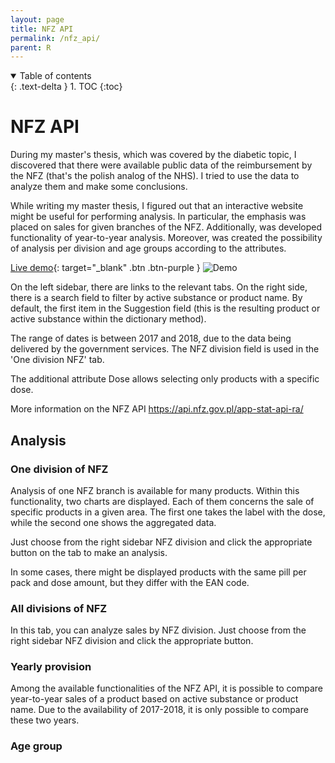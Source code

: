 ```yaml
---
layout: page
title: NFZ API
permalink: /nfz_api/
parent: R
---
```


<details open markdown="block">
  <summary>
    Table of contents
  </summary>
  {: .text-delta }
1. TOC
{:toc}
</details>

# NFZ API
During my master's thesis, which was covered by the diabetic topic, I discovered that there were available public data of the reimbursement by the NFZ (that's the polish analog of the NHS). I tried to use the data to analyze them and make some conclusions. 

While writing my master thesis, I figured out that an interactive website might be useful for performing analysis. In particular, the emphasis was placed on sales for given branches of the NFZ. Additionally, was developed functionality of year-to-year analysis. Moreover, was created the possibility of analysis per division and age groups according to the attributes.

[Live demo](https://kamil-kandzia.shinyapps.io/nfz_api/){: target="_blank" .btn .btn-purple }
![Demo]({{site.url}}/assets/images/nfz_files/nfz.gif)

On the left sidebar, there are links to the relevant tabs. 
On the right side, there is a search field to filter by active substance or product name. By default, the first item in the Suggestion field (this is the resulting product or active substance within the dictionary method).

The range of dates is between 2017 and 2018, due to the data being delivered by the government services. The NFZ division field is used in the 'One division NFZ' tab.

The additional attribute Dose allows selecting only products with a specific dose.

More information on the NFZ API https://api.nfz.gov.pl/app-stat-api-ra/

## Analysis
### One division of NFZ
Analysis of one NFZ branch is available for many products. Within this functionality, two charts are displayed. Each of them concerns the sale of specific products in a given area. The first one takes the label with the dose, while the second one shows the aggregated data.

Just choose from the right sidebar NFZ division and click the appropriate button on the tab to make an analysis.

In some cases, there might be displayed products with the same pill per pack and dose amount, but they differ with the EAN code.

### All divisions of NFZ
In this tab, you can analyze sales by NFZ division. Just choose from the right sidebar NFZ division and click the appropriate button.

### Yearly provision
Among the available functionalities of the NFZ API, it is possible to compare year-to-year sales of a product based on active substance or product name. Due to the availability of 2017-2018, it is only possible to compare these two years.

### Age group
